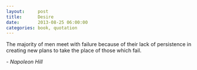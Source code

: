```yaml
---
layout:     post
title:      Desire
date:       2013-08-25 06:00:00
categories: book, quotation
---
```


The majority of men meet with failure because of their lack of persistence in creating new plans to take the place of those which fail.

*- Napoleon Hill*
